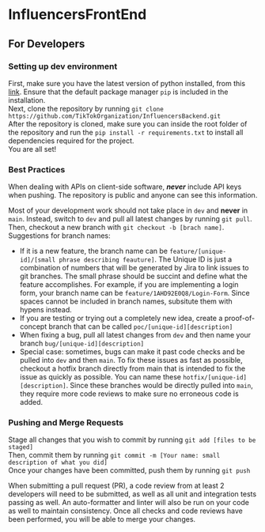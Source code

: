 # InfluencersFrontEnd  

## For Developers  
### Setting up dev environment
First, make sure you have the latest version of python installed, from this [link](https://www.python.org/). Ensure that the default package manager `pip` is included in the installation.  
Next, clone the repository by running `git clone https://github.com/TikTokOrganization/InfluencersBackend.git`  
After the repository is cloned, make sure you can inside the root folder of the repository and run the `pip install -r requirements.txt` to install all dependencies required for the project.  
You are all set!

### Best Practices 
When dealing with APIs on client-side software, ***never*** include API keys when pushing. The repository is public and anyone can see this information.  

Most of your development work should not take place in `dev` and **never** in `main`. Instead, switch to `dev` and pull all latest changes by running `git pull`.  
Then, checkout a new branch with `git checkout -b [brach name]`.  
Suggestions for branch names:
 - If it is a new feature, the branch name can be `feature/[unique-id]/[small phrase describing feauture]`. The Unique ID is just a combination of numbers that will be generated by Jira to link issues to git branches. The small phrase should be succint and define what the feature accomplishes. For example, if you are implementing a login form, your branch name can be `feature/1AHD92E0Q8/Login-Form`. Since spaces cannot be included in branch names, subsitute them with hypens instead. 
 - If you are testing or trying out a completely new idea, create a proof-of-concept branch that can be called `poc/[unique-id][description]`
 - When fixing a bug, pull all latest changes from `dev` and then name your branch `bug/[unique-id][description]`
 - Special case: sometimes, bugs can make it past code checks and be pulled into `dev` and then `main`. To fix these issues as fast as possible, checkout a hotfix branch directly from main that is intended to fix the issue as quickly as possible. You can name these `hotfix/[unique-id][description]`. Since these branches would be directly pulled into `main`, they require more code reviews to make sure no erroneous code is added.   

### Pushing and Merge Requests  
Stage all changes that you wish to commit by running `git add [files to be staged]`  
Then, commit them by running `git commit -m [Your name: small description of what you did]`  
Once your changes have been committed, push them by running `git push`  

When submitting a pull request (PR), a code review from at least 2 developers will need to be submitted, as well as all unit and integration tests passing as well. An auto-formatter and linter will also be run on your code as well to maintain consistency. Once all checks and code reviews have been performed, you will be able to merge your changes.  